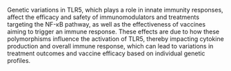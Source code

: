 Genetic variations in TLR5, which plays a role in innate immunity responses, affect the efficacy and safety of immunomodulators and treatments targeting the NF-κB pathway, as well as the effectiveness of vaccines aiming to trigger an immune response. These effects are due to how these polymorphisms influence the activation of TLR5, thereby impacting cytokine production and overall immune response, which can lead to variations in treatment outcomes and vaccine efficacy based on individual genetic profiles.